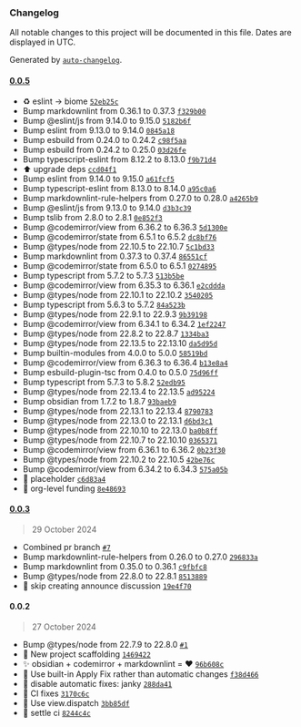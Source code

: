 ### Changelog

All notable changes to this project will be documented in this file. Dates are displayed in UTC.

Generated by [`auto-changelog`](https://github.com/CookPete/auto-changelog).

#### [0.0.5](https://github.com/ebullient/obsidian-markdownlint/compare/0.0.3...0.0.5)

- ♻️ eslint -&gt; biome [`52eb25c`](https://github.com/ebullient/obsidian-markdownlint/commit/52eb25c2643fff96f2a8d849303a2fd1194419c3)
- Bump markdownlint from 0.36.1 to 0.37.3 [`f329b00`](https://github.com/ebullient/obsidian-markdownlint/commit/f329b00ca5e525893abaea45aa486a2288a681f9)
- Bump @eslint/js from 9.14.0 to 9.15.0 [`5182b6f`](https://github.com/ebullient/obsidian-markdownlint/commit/5182b6ff4f2415e3741b7b3ab6061dcd1f8b12f5)
- Bump eslint from 9.13.0 to 9.14.0 [`0845a18`](https://github.com/ebullient/obsidian-markdownlint/commit/0845a18cf74f028c8ad2b2211b83b9cf9089a110)
- Bump esbuild from 0.24.0 to 0.24.2 [`c98f5aa`](https://github.com/ebullient/obsidian-markdownlint/commit/c98f5aa3ca3c31ca7d75a26d065cacc8f85b9bfa)
- Bump esbuild from 0.24.2 to 0.25.0 [`03d26fe`](https://github.com/ebullient/obsidian-markdownlint/commit/03d26fef78e3ac85b1970a9108f56ec9947fda62)
- Bump typescript-eslint from 8.12.2 to 8.13.0 [`f9b71d4`](https://github.com/ebullient/obsidian-markdownlint/commit/f9b71d46564bff958e824000d0dab907adb2eb1d)
- ⬆️ upgrade deps [`ccd04f1`](https://github.com/ebullient/obsidian-markdownlint/commit/ccd04f1a98b020ee5674ec9430049498819dbe23)
- Bump eslint from 9.14.0 to 9.15.0 [`a61fcf5`](https://github.com/ebullient/obsidian-markdownlint/commit/a61fcf5c299ebba9009cafb8f736d4afc4dbf41b)
- Bump typescript-eslint from 8.13.0 to 8.14.0 [`a95c0a6`](https://github.com/ebullient/obsidian-markdownlint/commit/a95c0a6d8f1a6e43b54b40f17718ed7503afd638)
- Bump markdownlint-rule-helpers from 0.27.0 to 0.28.0 [`a4265b9`](https://github.com/ebullient/obsidian-markdownlint/commit/a4265b92bf5f59202513d7b874cfdaa1519730d0)
- Bump @eslint/js from 9.13.0 to 9.14.0 [`d3b3c39`](https://github.com/ebullient/obsidian-markdownlint/commit/d3b3c39362b7498bb79d6c67a4a9a3da318fd4f8)
- Bump tslib from 2.8.0 to 2.8.1 [`0e852f3`](https://github.com/ebullient/obsidian-markdownlint/commit/0e852f35d71f973486375d8599dcad8ad4d3ed63)
- Bump @codemirror/view from 6.36.2 to 6.36.3 [`5d1300e`](https://github.com/ebullient/obsidian-markdownlint/commit/5d1300edeaabe39111067ff1711691d5993ad504)
- Bump @codemirror/state from 6.5.1 to 6.5.2 [`dc8bf76`](https://github.com/ebullient/obsidian-markdownlint/commit/dc8bf769d3214707d60f6abf59d238c80fa1dfc1)
- Bump @types/node from 22.10.5 to 22.10.7 [`5c1bd33`](https://github.com/ebullient/obsidian-markdownlint/commit/5c1bd33c18d6842d9fc5b675a13a15b03547f866)
- Bump markdownlint from 0.37.3 to 0.37.4 [`86551cf`](https://github.com/ebullient/obsidian-markdownlint/commit/86551cf8ffc28a2a479bddaae5e1808913a8f3d1)
- Bump @codemirror/state from 6.5.0 to 6.5.1 [`0274895`](https://github.com/ebullient/obsidian-markdownlint/commit/027489568c13ae782eb578dfe7c60cbd5508a381)
- Bump typescript from 5.7.2 to 5.7.3 [`513b5be`](https://github.com/ebullient/obsidian-markdownlint/commit/513b5bed26db00f0ddd01488f922b86ca4599d56)
- Bump @codemirror/view from 6.35.3 to 6.36.1 [`e2cddda`](https://github.com/ebullient/obsidian-markdownlint/commit/e2cddda9d7023010156475302e06eb9c802873d3)
- Bump @types/node from 22.10.1 to 22.10.2 [`3540205`](https://github.com/ebullient/obsidian-markdownlint/commit/3540205086c69abbaa359143543b4382e9df9514)
- Bump typescript from 5.6.3 to 5.7.2 [`84a523b`](https://github.com/ebullient/obsidian-markdownlint/commit/84a523b880802370226ac9e07b764c8ff8183081)
- Bump @types/node from 22.9.1 to 22.9.3 [`9b39198`](https://github.com/ebullient/obsidian-markdownlint/commit/9b39198b37c9f72d5f87dd84f2a863f7f85258d3)
- Bump @codemirror/view from 6.34.1 to 6.34.2 [`1ef2247`](https://github.com/ebullient/obsidian-markdownlint/commit/1ef22479c2bc8b4a2dc86723f696711ae63b012c)
- Bump @types/node from 22.8.2 to 22.8.7 [`1334ba3`](https://github.com/ebullient/obsidian-markdownlint/commit/1334ba337929dc4a0325a25eee7c2838e26330ef)
- Bump @types/node from 22.13.5 to 22.13.10 [`da5d95d`](https://github.com/ebullient/obsidian-markdownlint/commit/da5d95da8c3461341a868e2b789cc4ad4a4e732a)
- Bump builtin-modules from 4.0.0 to 5.0.0 [`58519bd`](https://github.com/ebullient/obsidian-markdownlint/commit/58519bd9446d03156f2fc4a79e530ccdb835609e)
- Bump @codemirror/view from 6.36.3 to 6.36.4 [`b13e8a4`](https://github.com/ebullient/obsidian-markdownlint/commit/b13e8a4d8f0e32478048b78e7b90dfa72637137f)
- Bump esbuild-plugin-tsc from 0.4.0 to 0.5.0 [`75d96ff`](https://github.com/ebullient/obsidian-markdownlint/commit/75d96ffbde5d6edb696e221689152af3e688b05e)
- Bump typescript from 5.7.3 to 5.8.2 [`52edb95`](https://github.com/ebullient/obsidian-markdownlint/commit/52edb95a79071d963768325b7b060e0bbbd06cb1)
- Bump @types/node from 22.13.4 to 22.13.5 [`ad95224`](https://github.com/ebullient/obsidian-markdownlint/commit/ad9522419c7fe38acc8a41666edbfa1c9d510822)
- Bump obsidian from 1.7.2 to 1.8.7 [`93baeb9`](https://github.com/ebullient/obsidian-markdownlint/commit/93baeb9e1ff6e00b78e8fe947e586389ae6850d3)
- Bump @types/node from 22.13.1 to 22.13.4 [`8790783`](https://github.com/ebullient/obsidian-markdownlint/commit/8790783b9654b6554581bbc854128a6d97526a02)
- Bump @types/node from 22.13.0 to 22.13.1 [`d6bd3c1`](https://github.com/ebullient/obsidian-markdownlint/commit/d6bd3c168beb0962b3f7cb5d1eb0abaa457c5009)
- Bump @types/node from 22.10.10 to 22.13.0 [`ba0b8ff`](https://github.com/ebullient/obsidian-markdownlint/commit/ba0b8ff3544bea301264b63100e43f7fc38980f7)
- Bump @types/node from 22.10.7 to 22.10.10 [`0365371`](https://github.com/ebullient/obsidian-markdownlint/commit/0365371d5e561c7a8ee5ffbf7e61c07beb131e54)
- Bump @codemirror/view from 6.36.1 to 6.36.2 [`0b23f30`](https://github.com/ebullient/obsidian-markdownlint/commit/0b23f3043f3e38726b327a025b645c6291368511)
- Bump @types/node from 22.10.2 to 22.10.5 [`42be76c`](https://github.com/ebullient/obsidian-markdownlint/commit/42be76cf7c5bdcfaba4fedb71c491bcaa4232aab)
- Bump @codemirror/view from 6.34.2 to 6.34.3 [`575a05b`](https://github.com/ebullient/obsidian-markdownlint/commit/575a05b3be42d0fa270179b2cf2bf839c68bb2ad)
- 🎨 placeholder [`c6d83a4`](https://github.com/ebullient/obsidian-markdownlint/commit/c6d83a4f738aeb94d76a90e5ae77fd0ec0d0324a)
- 💸 org-level funding [`8e48693`](https://github.com/ebullient/obsidian-markdownlint/commit/8e48693f41b38c87c7078413524465458ac38585)

#### [0.0.3](https://github.com/ebullient/obsidian-markdownlint/compare/0.0.2...0.0.3)

> 29 October 2024

- Combined pr branch [`#7`](https://github.com/ebullient/obsidian-markdownlint/pull/7)
- Bump markdownlint-rule-helpers from 0.26.0 to 0.27.0 [`296833a`](https://github.com/ebullient/obsidian-markdownlint/commit/296833a66b0ac288fc615d17e3d55301a70e0874)
- Bump markdownlint from 0.35.0 to 0.36.1 [`c9fbfc8`](https://github.com/ebullient/obsidian-markdownlint/commit/c9fbfc80eea22965d95676322f45cadbb1eba1a9)
- Bump @types/node from 22.8.0 to 22.8.1 [`8513889`](https://github.com/ebullient/obsidian-markdownlint/commit/8513889a8fedc5f8a217f4875b68be5c38994a1e)
- 👷 skip creating announce discussion [`19e4f70`](https://github.com/ebullient/obsidian-markdownlint/commit/19e4f7049030c04e4460f0d3aec92a9ed21d7fe2)

#### 0.0.2

> 27 October 2024

- Bump @types/node from 22.7.9 to 22.8.0 [`#1`](https://github.com/ebullient/obsidian-markdownlint/pull/1)
- 🎉  New project scaffolding [`1469422`](https://github.com/ebullient/obsidian-markdownlint/commit/1469422190e9c98b26abe4b3c4c15bd4a7243a13)
- ✨ obsidian + codemirror + markdownlint = ❤️ [`96b608c`](https://github.com/ebullient/obsidian-markdownlint/commit/96b608c29e30933cf282f87de9dcc720fc93d12e)
- 🎨 Use built-in Apply Fix rather than automatic changes [`f38d466`](https://github.com/ebullient/obsidian-markdownlint/commit/f38d46691fc95976e1a8d6b9f05a16f1ec517947)
- 🐛 disable automatic fixes: janky [`288da41`](https://github.com/ebullient/obsidian-markdownlint/commit/288da41791f996cf5ac2a81a70b52017a1f993bb)
- 👷 CI fixes [`3170c6c`](https://github.com/ebullient/obsidian-markdownlint/commit/3170c6c80dbe9a0e1635bb4289af9eae38ae4ac6)
- 🐛 Use view.dispatch [`3bb85df`](https://github.com/ebullient/obsidian-markdownlint/commit/3bb85df2728b5db7e884e467e4fc93f31bb0af83)
- 👷 settle ci [`8244c4c`](https://github.com/ebullient/obsidian-markdownlint/commit/8244c4c30457f9c18cfaec002e02c31ff62ac822)
